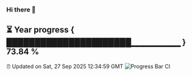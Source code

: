 ### Hi there 👋
⏳ Year progress { ██████████████████████▁▁▁▁▁▁▁▁ } 73.84 %
---
⏰ Updated on Sat, 27 Sep 2025 12:34:59 GMT
![Progress Bar CI](https://github.com/liununu/liununu/workflows/Progress%20Bar%20CI/badge.svg)
